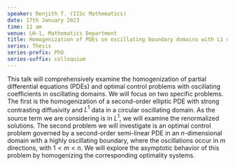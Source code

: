 ```yaml
---
speaker: Renjith T. (IISc Mathematics)
date: 17th January 2023
time: 11 am
venue: LH-1, Mathematics Department
title: Homogenization of PDEs on oscillating boundary domains with L1 data and Optimal control problems
series: Thesis
series-prefix: PhD
series-suffix: colloquium
---
```


This talk will comprehensively examine the homogenization of partial differential equations (PDEs) and optimal
control problems with oscillating coefficients in oscillating domains. We will focus on two specific problems.
The first is the homogenization of a second-order elliptic PDE with strong contrasting diffusivity and $L^1$
data in a circular oscillating domain. As the source term we are considering is in $L^1$, we will examine the
renormalized solutions. The second problem we will investigate is an optimal control problem governed by a
second-order semi-linear PDE in an $n$-dimensional domain with a highly oscillating boundary, where the
oscillations occur in $m$ directions, with $1<m<n$. We will explore the asymptotic behavior of this problem by
homogenizing the corresponding optimality systems.

